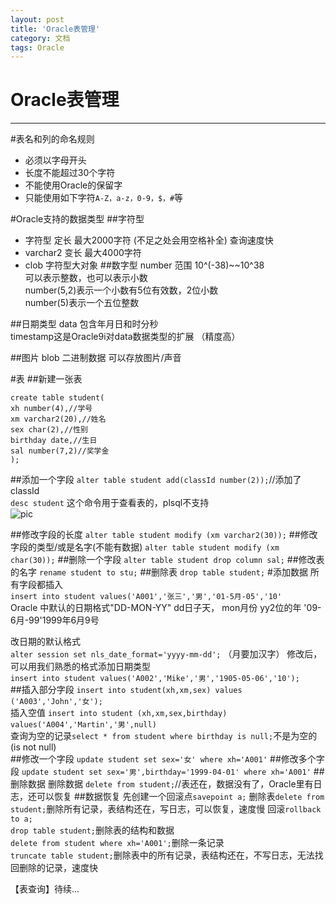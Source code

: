 ```yaml
---
layout: post
title: 'Oracle表管理'
category: 文档
tags: Oracle  
---
```



# Oracle表管理


---
#表名和列的命名规则
* 必须以字母开头
* 长度不能超过30个字符
* 不能使用Oracle的保留字
* 只能使用如下字符`A-Z，a-z，0-9，$，#`等

#Oracle支持的数据类型
##字符型
* 字符型 定长 最大2000字符 (不足之处会用空格补全) 查询速度快
* varchar2 变长 最大4000字符
* clob 字符型大对象
##数字型
number 范围 10^(-38)~~10^38  
可以表示整数，也可以表示小数  
number(5,2)表示一个小数有5位有效数，2位小数  
number(5)表示一个五位整数 

##日期类型
data 包含年月日和时分秒  
timestamp这是Oracle9i对data数据类型的扩展  （精度高）


##图片
blob 二进制数据 可以存放图片/声音 

#表
##新建一张表
```
create table student(
xh number(4),//学号
xm varchar2(20),//姓名
sex char(2),//性别
birthday date,//生日
sal number(7,2)//奖学金
);
```

##添加一个字段
`alter table student add(classId number(2));`//添加了classId   
`desc student` 这个命令用于查看表的，plsql不支持  
![pic](http://ww2.sinaimg.cn/large/6ff04438gw1ejxcz0s1nnj20hv04bt8w.jpg)  

##修改字段的长度
`alter table student modify (xm varchar2(30));`
##修改字段的类型/或是名字(不能有数据)
`alter table student modify (xm char(30));`
##删除一个字段
`alter table student drop column sal;`
##修改表的名字
`rename student to stu;`
##删除表
`drop table student;`
#添加数据
所有字段都插入  
`insert into student values('A001','张三','男','01-5月-05','10'`  
Oracle 中默认的日期格式"DD-MON-YY" dd日子天， mon月份 yy2位的年 '09-6月-99'1999年6月9号

改日期的默认格式  
`alter session set nls_date_format='yyyy-mm-dd';`  （月要加汉字）
修改后，可以用我们熟悉的格式添加日期类型  
`insert into student values('A002','Mike','男','1905-05-06','10');`  
##插入部分字段 
`insert into student(xh,xm,sex) values ('A003','John','女');`   
插入空值 `insert into student (xh,xm,sex,birthday) values('A004','Martin','男',null)`  
查询为空的记录`select * from student where birthday is null;`不是为空的(is not null)  
##修改一个字段
`update student set sex='女' where xh='A001'`
##修改多个字段
`update student set sex='男',birthday='1999-04-01' where xh='A001'`
##删除数据
删除数据
`delete from student;`//表还在，数据没有了，Oracle里有日志，还可以恢复
##数据恢复
先创建一个回滚点`savepoint a;`
删除表`delete from student;`删除所有记录，表结构还在，写日志，可以恢复，速度慢
回滚`rollback to a;`   
`drop table student;`删除表的结构和数据  
`delete from student where xh='A001';`删除一条记录  
`truncate table student;`删除表中的所有记录，表结构还在，不写日志，无法找回删除的记录，速度快  

 

【表查询】待续...
